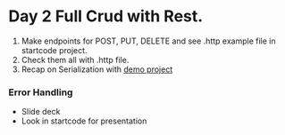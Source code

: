  # Day 2 Full Crud with Rest.
 1. Make endpoints for POST, PUT, DELETE and see .http example file in startcode project.
 2. Check them all with .http file.
 3. Recap on Serialization with [demo project](https://github.com/HartmannDemoCode/gson_demo.git)

### Error Handling
- Slide deck
- Look in startcode for presentation
